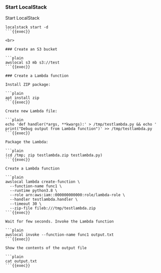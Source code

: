 ### Start LocalStack

Start LocalStack

```plain
localstack start -d
```{{exec}}

<br>

### Create an S3 bucket

```plain
awslocal s3 mb s3://test
```{{exec}}

### Create a Lambda function

Install ZIP package:

```plain
apt install zip
```{{exec}}

Create new Lambda file:

```plain
echo 'def handler(*args, **kwargs):' > /tmp/testlambda.py && echo '  print("Debug output from Lambda function")' >> /tmp/testlambda.py
```{{exec}}

Package the Lambda:

```plain
(cd /tmp; zip testlambda.zip testlambda.py)
```{{exec}}

Create a Lambda function

```plain
awslocal lambda create-function \
  --function-name func1 \
  --runtime python3.8 \
  --role arn:aws:iam::000000000000:role/lambda-role \
  --handler testlambda.handler \
  --timeout 30 \
  --zip-file fileb:///tmp/testlambda.zip
```{{exec}}

Wait for few seconds. Invoke the Lambda function

```plain
awslocal invoke --function-name func1 output.txt
```{{exec}}

Show the contents of the output file

```plain
cat output.txt
```{{exec}}
